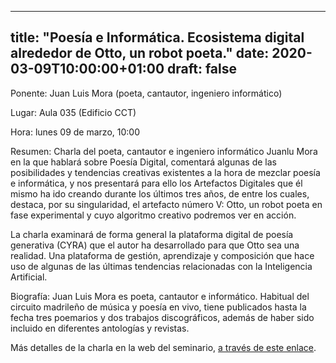 
---
title: "Poesía e Informática. Ecosistema digital alrededor de Otto, un robot poeta."
date: 2020-03-09T10:00:00+01:00
draft: false
---

Ponente: Juan Luis Mora (poeta, cantautor, ingeniero informático)

Lugar: Aula 035 (Edificio CCT)

Hora: lunes 09 de marzo, 10:00

Resumen: Charla del poeta, cantautor e ingeniero informático Juanlu Mora en la que hablará sobre Poesía Digital, comentará algunas de las posibilidades y tendencias creativas existentes a la hora de mezclar poesía e informática, y nos presentará para ello los Artefactos Digitales que él mismo ha ido creando durante los últimos tres años, de entre los cuales, destaca, por su singularidad, el artefacto número V: Otto, un robot poeta en fase experimental y cuyo algoritmo creativo podremos ver en acción.

La charla examinará de forma general la plataforma digital de poesía generativa (CYRA) que el autor ha desarrollado para que Otto sea una realidad. Una plataforma de gestión, aprendizaje y composición que hace uso de algunas de las últimas tendencias relacionadas con la Inteligencia Artificial.

Biografía: Juan Luis Mora es poeta, cantautor e informático. Habitual del circuito madrileño de música y poesía en vivo, tiene publicados hasta la fecha tres poemarios y dos trabajos discográficos, además de haber sido incluido en diferentes antologías y revistas. 

<!--more-->

Más detalles de la charla en la web del seminario, <a href="https://seminariomirianandres.unirioja.es/2020/03/09/poesis-e-informatica-ecosistema-digital-alrededor-de-otto-un-robot-poeta/">a través de este enlace</a>.
